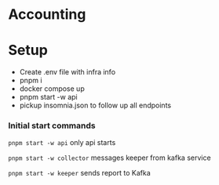 # Accounting
# Setup
* Create .env file with infra info
* pnpm i
* docker compose up
* pnpm start -w api
* pickup insomnia.json to follow up all endpoints

### Initial start commands

`pnpm start -w api` only api starts

`pnpm start -w collector` messages keeper from kafka service

`pnpm start -w keeper` sends report to Kafka

